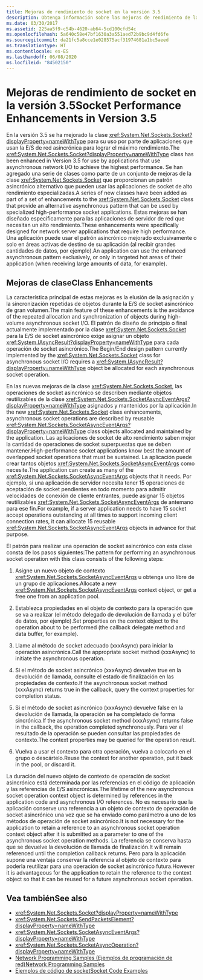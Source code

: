 ```yaml
---
title: Mejoras de rendimiento de socket en la versión 3.5
description: Obtenga información sobre las mejoras de rendimiento de la clase System.Net.Sockets.Socket en .NET Framework 3.5.
ms.date: 03/30/2017
ms.assetid: 225aa5f9-c54b-4620-ab64-5cd100cfd54c
ms.openlocfilehash: 5a640c58e47bf1630a3a551aed72b9bc9d4fd6fe
ms.sourcegitcommit: da21fc5a8cce1e028575acf31974681a1bc5aeed
ms.translationtype: HT
ms.contentlocale: es-ES
ms.lasthandoff: 06/08/2020
ms.locfileid: "84502150"
---
```

# <a name="socket-performance-enhancements-in-version-35"></a><span data-ttu-id="c0284-103">Mejoras de rendimiento de socket en la versión 3.5</span><span class="sxs-lookup"><span data-stu-id="c0284-103">Socket Performance Enhancements in Version 3.5</span></span>
<span data-ttu-id="c0284-104">En la versión 3.5 se ha mejorado la clase <xref:System.Net.Sockets.Socket?displayProperty=nameWithType> para su uso por parte de aplicaciones que usan la E/S de red asincrónica para lograr el máximo rendimiento.</span><span class="sxs-lookup"><span data-stu-id="c0284-104">The <xref:System.Net.Sockets.Socket?displayProperty=nameWithType> class has been enhanced in Version 3.5 for use by applications that use asynchronous network I/O to achieve the highest performance.</span></span> <span data-ttu-id="c0284-105">Se han agregado una serie de clases como parte de un conjunto de mejoras de la clase <xref:System.Net.Sockets.Socket> que proporcionan un patrón asincrónico alternativo que pueden usar las aplicaciones de socket de alto rendimiento especializadas.</span><span class="sxs-lookup"><span data-stu-id="c0284-105">A series of new classes have been added as part of a set of enhancements to the <xref:System.Net.Sockets.Socket> class that provide an alternative asynchronous pattern that can be used by specialized high-performance socket applications.</span></span> <span data-ttu-id="c0284-106">Estas mejoras se han diseñado específicamente para las aplicaciones de servidor de red que necesitan un alto rendimiento.</span><span class="sxs-lookup"><span data-stu-id="c0284-106">These enhancements were specifically designed for network server applications that require high performance.</span></span> <span data-ttu-id="c0284-107">Una aplicación puede usar el patrón asincrónico mejorado exclusivamente o solo en áreas activas de destino de su aplicación (al recibir grandes cantidades de datos, por ejemplo).</span><span class="sxs-lookup"><span data-stu-id="c0284-107">An application can use the enhanced asynchronous pattern exclusively, or only in targeted hot areas of their application (when receiving large amounts of data, for example).</span></span>  
  
## <a name="class-enhancements"></a><span data-ttu-id="c0284-108">Mejoras de clase</span><span class="sxs-lookup"><span data-stu-id="c0284-108">Class Enhancements</span></span>  
 <span data-ttu-id="c0284-109">La característica principal de estas mejoras es la elusión de la asignación y la sincronización repetidas de objetos durante la E/S de socket asincrónico de gran volumen.</span><span class="sxs-lookup"><span data-stu-id="c0284-109">The main feature of these enhancements is the avoidance of the repeated allocation and synchronization of objects during high-volume asynchronous socket I/O.</span></span> <span data-ttu-id="c0284-110">El patrón de diseño de principio o final actualmente implementado por la clase <xref:System.Net.Sockets.Socket> para la E/S de socket asincrónico exige asignar un objeto <xref:System.IAsyncResult?displayProperty=nameWithType> para cada operación de socket asincrónico.</span><span class="sxs-lookup"><span data-stu-id="c0284-110">The Begin/End design pattern currently implemented by the <xref:System.Net.Sockets.Socket> class for asynchronous socket I/O requires a <xref:System.IAsyncResult?displayProperty=nameWithType> object be allocated for each asynchronous socket operation.</span></span>  
  
 <span data-ttu-id="c0284-111">En las nuevas mejoras de la clase <xref:System.Net.Sockets.Socket>, las operaciones de socket asincrónico se describen mediante objetos reutilizables de la clase <xref:System.Net.Sockets.SocketAsyncEventArgs?displayProperty=nameWithType> asignados y mantenidos por la aplicación.</span><span class="sxs-lookup"><span data-stu-id="c0284-111">In the new <xref:System.Net.Sockets.Socket> class enhancements, asynchronous socket operations are described by reusable <xref:System.Net.Sockets.SocketAsyncEventArgs?displayProperty=nameWithType> class objects allocated and maintained by the application.</span></span> <span data-ttu-id="c0284-112">Las aplicaciones de socket de alto rendimiento saben mejor la cantidad de operaciones de socket superpuestas que se deben mantener.</span><span class="sxs-lookup"><span data-stu-id="c0284-112">High-performance socket applications know best the amount of overlapped socket operations that must be sustained.</span></span> <span data-ttu-id="c0284-113">La aplicación puede crear tantos objetos <xref:System.Net.Sockets.SocketAsyncEventArgs> como necesite.</span><span class="sxs-lookup"><span data-stu-id="c0284-113">The application can create as many of the <xref:System.Net.Sockets.SocketAsyncEventArgs> objects that it needs.</span></span> <span data-ttu-id="c0284-114">Por ejemplo, si una aplicación de servidor necesita tener 15 operaciones de aceptación de socket pendientes en todo momento para admitir velocidades de conexión de cliente entrantes, puede asignar 15 objetos reutilizables <xref:System.Net.Sockets.SocketAsyncEventArgs> de antemano para ese fin.</span><span class="sxs-lookup"><span data-stu-id="c0284-114">For example, if a server application needs to have 15 socket accept operations outstanding at all times to support incoming client connection rates, it can allocate 15 reusable <xref:System.Net.Sockets.SocketAsyncEventArgs> objects in advance for that purpose.</span></span>  
  
 <span data-ttu-id="c0284-115">El patrón para realizar una operación de socket asincrónico con esta clase consta de los pasos siguientes:</span><span class="sxs-lookup"><span data-stu-id="c0284-115">The pattern for performing an asynchronous socket operation with this class consists of the following steps:</span></span>  
  
1. <span data-ttu-id="c0284-116">Asigne un nuevo objeto de contexto <xref:System.Net.Sockets.SocketAsyncEventArgs> u obtenga uno libre de un grupo de aplicaciones.</span><span class="sxs-lookup"><span data-stu-id="c0284-116">Allocate a new <xref:System.Net.Sockets.SocketAsyncEventArgs> context object, or get a free one from an application pool.</span></span>  
  
2. <span data-ttu-id="c0284-117">Establezca propiedades en el objeto de contexto para la operación que se va a realizar (el método delegado de devolución de llamada y el búfer de datos, por ejemplo).</span><span class="sxs-lookup"><span data-stu-id="c0284-117">Set properties on the context object to the operation about to be performed (the callback delegate method and data buffer, for example).</span></span>  
  
3. <span data-ttu-id="c0284-118">Llame al método de socket adecuado (xxxAsync) para iniciar la operación asincrónica.</span><span class="sxs-lookup"><span data-stu-id="c0284-118">Call the appropriate socket method (xxxAsync) to initiate the asynchronous operation.</span></span>  
  
4. <span data-ttu-id="c0284-119">Si el método de socket asincrónico (xxxAsync) devuelve true en la devolución de llamada, consulte el estado de finalización en las propiedades de contexto.</span><span class="sxs-lookup"><span data-stu-id="c0284-119">If the asynchronous socket method (xxxAsync) returns true in the callback, query the context properties for completion status.</span></span>  
  
5. <span data-ttu-id="c0284-120">Si el método de socket asincrónico (xxxAsync) devuelve false en la devolución de llamada, la operación se ha completado de forma sincrónica.</span><span class="sxs-lookup"><span data-stu-id="c0284-120">If the asynchronous socket method (xxxAsync) returns false in the callback, the operation completed synchronously.</span></span> <span data-ttu-id="c0284-121">Para ver el resultado de la operación se pueden consultar las propiedades de contexto.</span><span class="sxs-lookup"><span data-stu-id="c0284-121">The context properties may be queried for the operation result.</span></span>  
  
6. <span data-ttu-id="c0284-122">Vuelva a usar el contexto para otra operación, vuelva a colocarlo en el grupo o descártelo.</span><span class="sxs-lookup"><span data-stu-id="c0284-122">Reuse the context for another operation, put it back in the pool, or discard it.</span></span>  
  
 <span data-ttu-id="c0284-123">La duración del nuevo objeto de contexto de operación de socket asincrónico está determinada por las referencias en el código de aplicación y las referencias de E/S asincrónicas.</span><span class="sxs-lookup"><span data-stu-id="c0284-123">The lifetime of the new asynchronous socket operation context object is determined by references in the application code and asynchronous I/O references.</span></span> <span data-ttu-id="c0284-124">No es necesario que la aplicación conserve una referencia a un objeto de contexto de operación de socket asincrónico una vez que se ha enviado como parámetro a uno de los métodos de operación de socket asincrónico.</span><span class="sxs-lookup"><span data-stu-id="c0284-124">It is not necessary for the application to retain a reference to an asynchronous socket operation context object after it is submitted as a parameter to one of the asynchronous socket operation methods.</span></span> <span data-ttu-id="c0284-125">La referencia se conserva hasta que se devuelve la devolución de llamada de finalización.</span><span class="sxs-lookup"><span data-stu-id="c0284-125">It will remain referenced until the completion callback returns.</span></span> <span data-ttu-id="c0284-126">Pero para la aplicación supone una ventaja conservar la referencia al objeto de contexto para poderla reutilizar para una operación de socket asincrónico futura.</span><span class="sxs-lookup"><span data-stu-id="c0284-126">However it is advantageous for the application to retain the reference to the context object so that it can be reused for a future asynchronous socket operation.</span></span>  
  
## <a name="see-also"></a><span data-ttu-id="c0284-127">Vea también</span><span class="sxs-lookup"><span data-stu-id="c0284-127">See also</span></span>

- <xref:System.Net.Sockets.Socket?displayProperty=nameWithType>
- <xref:System.Net.Sockets.SendPacketsElement?displayProperty=nameWithType>
- <xref:System.Net.Sockets.SocketAsyncEventArgs?displayProperty=nameWithType>
- <xref:System.Net.Sockets.SocketAsyncOperation?displayProperty=nameWithType>
- [<span data-ttu-id="c0284-128">Network Programming Samples (Ejemplos de programación de red)</span><span class="sxs-lookup"><span data-stu-id="c0284-128">Network Programming Samples</span></span>](network-programming-samples.md)
- [<span data-ttu-id="c0284-129">Ejemplos de código de socket</span><span class="sxs-lookup"><span data-stu-id="c0284-129">Socket Code Examples</span></span>](socket-code-examples.md)
